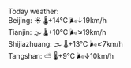 Today weather:  
Beijing: ☀️   🌡️+14°C 🌬️↓19km/h  
Tianjin: 🌫  🌡️+10°C 🌬️↘19km/h  
Shijiazhuang: 🌫  🌡️+13°C 🌬️↙7km/h  
Tangshan: ⛅️  🌡️+9°C 🌬️↓10km/h  
